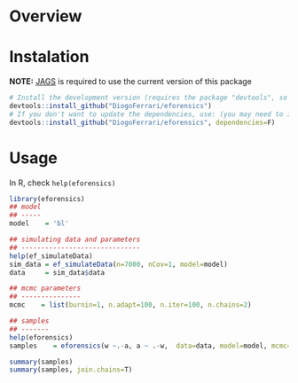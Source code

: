 Overview
========

Instalation
===========

**NOTE:** [JAGS](https://sourceforge.net/projects/mcmc-jags/) is
required to use the current version of this package

``` {.r .rundoc-block rundoc-language="R" rundoc-exports="code"}
# Install the development version (requires the package "devtools", so install it first if it is not installed already)
devtools::install_github("DiogoFerrari/eforensics")
# If you don't want to update the dependencies, use: (you may need to install some dependencies manually)
devtools::install_github("DiogoFerrari/eforensics", dependencies=F)
```

Usage
=====

In R, check `help(eforensics)`

``` {.r .rundoc-block rundoc-language="R" rundoc-exports="code"}
library(eforensics)
## model
## -----
model    = 'bl'

## simulating data and parameters
## ------------------------------
help(ef_simulateData)
sim_data = ef_simulateData(n=7000, nCov=1, model=model)
data     = sim_data$data

## mcmc parameters
## ---------------
mcmc    = list(burnin=1, n.adapt=100, n.iter=100, n.chains=2)

## samples
## -------
help(eforensics)
samples    = eforensics(w ~.-a, a ~ .-w,  data=data, model=model, mcmc=mcmc)

summary(samples)
summary(samples, join.chains=T)

```
